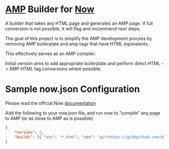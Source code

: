 # [AMP](https://amp.dev/) Builder for [Now](https://zeit.co/home)

A builder that takes any HTML page and generates an AMP page. If full conversion is not possible, it will flag and recommend next steps. 

The goal of this project is to simplify the AMP development process by removing AMP boilerplate and amp tags that have HTML equivalents.

This effectively serves as an AMP compiler.

Initial version aims to add appropriate boilerplate and perform direct HTML -> AMP HTML tag conversions where possible.

# Sample now.json Configuration

Please read the official Now [documentation](https://zeit.co/docs/v2/getting-started/introduction-to-now/)

Add the following to your now.json file, and run now to "compile" any page to AMP (or as close to AMP as is possible)

``` JSON
{
    "version": 2,
    "builds": [{ "src": "*.html", "use": "git+https://git@github.com/philkrie/now-amp.git" }]
}
```
